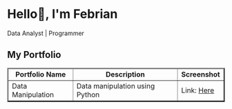 # <summary><strong>Hello👋, I'm Febrian</strong></summary>
<p> Data Analyst | Programmer </p>

## <summary><strong>My Portfolio</strong></summary>
<table border=2>
  <thead>
    <tr align="center">
      <td><strong>Portfolio Name</strong></td>
      <td><strong>Description</strong></td>
      <td><strong>Screenshot</strong></td>
    </tr>
  </thead>
  <tbody>
    <tr>
      <td>Data Manipulation</td>
      <td>Data manipulation using Python</td>
      <td>Link: <a href="https://github.com/febrianfauzi/portfolio-tailwind-css">Here</a></td 
    </tr>
  </tbody>
</table>
